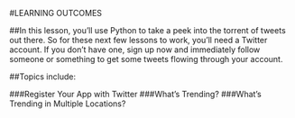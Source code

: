 #LEARNING OUTCOMES

##In this lesson, you’ll use Python to take a peek into the torrent of tweets out there. So for these next few lessons to work, you’ll need a Twitter account. If you don’t have one, sign up now and immediately follow someone or something to get some tweets flowing through your account.

##Topics include:

###Register Your App with Twitter
###What’s Trending?
###What’s Trending in Multiple Locations?

